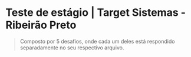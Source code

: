 # Teste de estágio | Target Sistemas - Ribeirão Preto

> Composto por 5 desafios, onde cada um deles está respondido separadamente no seu respectivo arquivo.

